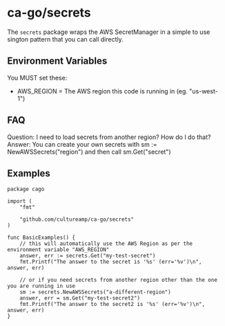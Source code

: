 # ca-go/secrets

The `secrets` package wraps the AWS SecretManager in a simple to use sington pattern that you can call directly.

## Environment Variables

You MUST set these:
- AWS_REGION = The AWS region this code is running in (eg. "us-west-1")

## FAQ

Question: I need to load secrets from another region? How do I do that?
Answer: You can create your own secrets with sm := NewAWSSecrets("region") and then call sm.Get("secret")

## Examples
```
package cago

import (
	"fmt"

	"github.com/cultureamp/ca-go/secrets"
)

func BasicExamples() {
	// this will automatically use the AWS Region as per the environment variable "AWS_REGION"
	answer, err := secrets.Get("my-test-secret")
	fmt.Printf("The answer to the secret is '%s' (err='%v')\n", answer, err)

	// or if you need secrets from another region other than the one you are running in use
	sm := secrets.NewAWSSecrets("a-different-region")
	answer, err = sm.Get("my-test-secret2")
	fmt.Printf("The answer to the secret2 is '%s' (err='%v')\n", answer, err)
}
```
